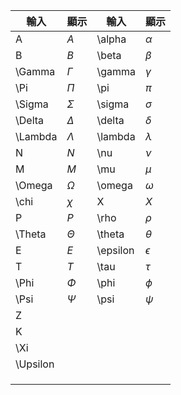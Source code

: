 
| 輸入       | 顯示        | 輸入       | 顯示         |
| -------- | --------- | -------- | ---------- |
| A        | $A$       | \alpha   | $\alpha$   |
| B        | $B$       | \beta    | $\beta$    |
| \Gamma   | $\Gamma$  | \gamma   | $\gamma$   |
| \Pi      | $\Pi$     | \pi      | $\pi$      |
| \Sigma   | $\Sigma$  | \sigma   | $\sigma$   |
| \Delta   | $\Delta$  | \delta   | $\delta$   |
| \Lambda  | $\Lambda$ | \lambda  | $\lambda$  |
| N        | $N$       | \nu      | $\nu$      |
| M        | $M$       | \mu      | $\mu$      |
| \Omega   | $\Omega$  | \omega   | $\omega$   |
| \chi     | $\chi$    | X        | $X$        |
| P        | $P$       | \rho     | $\rho$     |
| \Theta   | $\Theta$  | \theta   | $\theta$   |
| E        | $E$       | \epsilon | $\epsilon$ |
| T        | $T$       | \tau     | $\tau$     |
| \Phi     | $\Phi$    | \phi     | $\phi$     |
| \Psi     | $\Psi$    | \psi     | $\psi$     |
| Z        |           |          |            |
| K        |           |          |            |
| \Xi      |           |          |            |
| \Upsilon |           |          |            |
|          |           |          |            |
|          |           |          |            |
|          |           |          |            |
